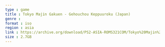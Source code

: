 ```yaml
---
type : game
title : Tokyo Majin Gakuen - Gehouchou Keppuuroku (Japan)
genre : 
format : iso
region : asia
link : https://archive.org/download/PS2-ASIA-ROMS321COM/Tokyo%20Majin%20Gakuen%20-%20Gehouchou%20Keppuuroku%20%28Japan%29.7z
size : 2.7GB
---
```

